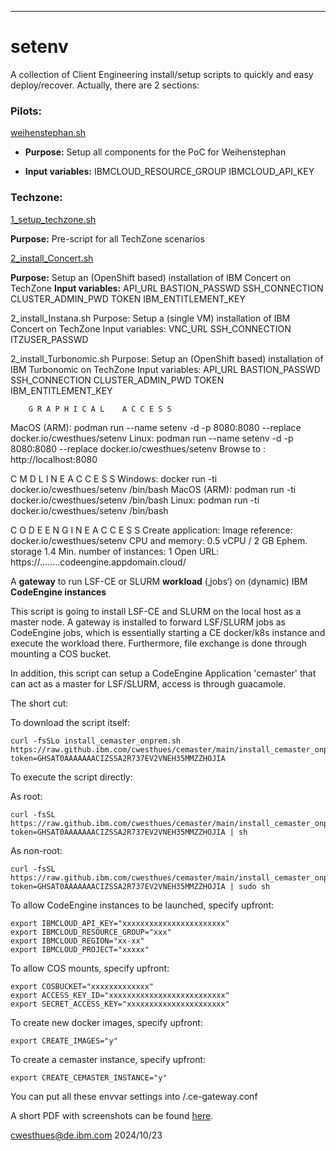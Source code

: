 ---

# setenv

A collection of Client Engineering install/setup scripts
to quickly and easy deploy/recover.
Actually, there are 2 sections:

### Pilots:
  [weihenstephan.sh](Pilots/weihenstephan.sh)
  
  - **Purpose:** Setup all components for the PoC for Weihenstephan
  
  - **Input variables:** IBMCLOUD_RESOURCE_GROUP   IBMCLOUD_API_KEY

### Techzone:
   [1_setup_techzone.sh](Techzone/1_setup_techzone.sh)

  **Purpose:** Pre-script for all TechZone scenarios

   [2_install_Concert.sh](Techzone/2_install_Concert.sh)
   
  **Purpose:** Setup an (OpenShift based) installation of IBM Concert on TechZone
  **Input variables:** API_URL BASTION_PASSWD SSH_CONNECTION CLUSTER_ADMIN_PWD TOKEN IBM_ENTITLEMENT_KEY

   2_install_Instana.sh
     Purpose: Setup a (single VM) installation of IBM Concert on TechZone
   Input variables:
     VNC_URL SSH_CONNECTION ITZUSER_PASSWD


   2_install_Turbonomic.sh
     Purpose: Setup an (OpenShift based) installation of IBM Turbonomic on TechZone
   Input variables:
     API_URL BASTION_PASSWD SSH_CONNECTION CLUSTER_ADMIN_PWD TOKEN IBM_ENTITLEMENT_KEY




        G R A P H I C A L    A C C E S S
   MacOS (ARM):
      podman run --name setenv -d -p 8080:8080 --replace docker.io/cwesthues/setenv
   Linux:
      podman run --name setenv -d -p 8080:8080 --replace docker.io/cwesthues/setenv
   Browse to : http://localhost:8080

   C M D L I N E    A C C E S S
   Windows:
      docker run -ti docker.io/cwesthues/setenv /bin/bash
   MacOS (ARM):
      podman run -ti docker.io/cwesthues/setenv /bin/bash
   Linux:
      podman run -ti docker.io/cwesthues/setenv /bin/bash

   C O D E E N G I N E    A C C E S S
   Create application:
      Image reference: docker.io/cwesthues/setenv
      CPU and memory: 0.5 vCPU / 2 GB   Ephem. storage 1.4
      Min. number of instances: 1
   Open URL: https://........codeengine.appdomain.cloud/














A **gateway** to run LSF-CE or SLURM **workload** (‚jobs‘) on (dynamic) IBM **CodeEngine instances**


This script is going to install LSF-CE and SLURM on the local host
as a master node. A gateway is installed to forward LSF/SLURM jobs
as CodeEngine jobs, which is essentially starting a CE docker/k8s
instance and execute the workload there. Furthermore, file exchange
is done through mounting a COS bucket.

In addition, this script can setup a CodeEngine Application 'cemaster'
that can act as a master for LSF/SLURM, access is through guacamole.

The short cut:

To download the script itself:
```
curl -fsSLo install_cemaster_onprem.sh  https://raw.github.ibm.com/cwesthues/cemaster/main/install_cemaster_onprem.sh?token=GHSAT0AAAAAAACIZSSA2R737EV2VNEH35MMZZHOJIA

```
To execute the script directly:

As root:
```
curl -fsSL https://raw.github.ibm.com/cwesthues/cemaster/main/install_cemaster_onprem.sh?token=GHSAT0AAAAAAACIZSSA2R737EV2VNEH35MMZZHOJIA | sh
```
As non-root:
```
curl -fsSL https://raw.github.ibm.com/cwesthues/cemaster/main/install_cemaster_onprem.sh?token=GHSAT0AAAAAAACIZSSA2R737EV2VNEH35MMZZHOJIA | sudo sh
```

To allow CodeEngine instances to be launched, specify upfront:

```
export IBMCLOUD_API_KEY="xxxxxxxxxxxxxxxxxxxxxxx"
export IBMCLOUD_RESOURCE_GROUP="xxx"
export IBMCLOUD_REGION="xx-xx"
export IBMCLOUD_PROJECT="xxxxx"
```
To allow COS mounts, specify upfront:

```
export COSBUCKET="xxxxxxxxxxxxx"
export ACCESS_KEY_ID="xxxxxxxxxxxxxxxxxxxxxxxxxx"
export SECRET_ACCESS_KEY="xxxxxxxxxxxxxxxxxxxxxx"
```
To create new docker images, specify upfront:
```
export CREATE_IMAGES="y"
```
To create a cemaster instance, specify upfront:
```
export CREATE_CEMASTER_INSTANCE="y"
```
You can put all these envvar settings into <cwd>/.ce-gateway.conf
  
A short PDF with screenshots can be found [here](https://github.ibm.com/cwesthues/cemaster/blob/main/LSF-CodeEngine-Gateway.pdf).

cwesthues@de.ibm.com 2024/10/23

